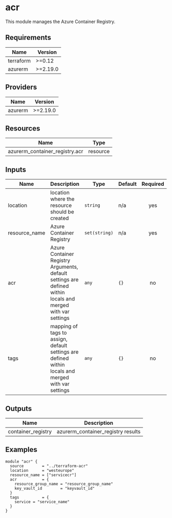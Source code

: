 # acr

This module manages the Azure Container Registry.

## Requirements

| Name | Version |
|------|---------|
| terraform | >=0.12 |
| azurerm | >=2.19.0 |

## Providers

| Name | Version |
|------|---------|
| azurerm | >=2.19.0 |

## Resources

| Name | Type |
|------|------|
| azurerm_container_registry.acr | resource |

## Inputs

| Name | Description | Type | Default | Required |
|------|-------------|------|---------|:--------:|
| location | location where the resource should be created | `string` | n/a | yes |
| resource_name | Azure Container Registry | `set(string)` | n/a | yes |
| acr | Azure Container Registry Arguments, default settings are defined within locals and merged with var settings | `any` | `{}` | no |
| tags | mapping of tags to assign, default settings are defined within locals and merged with var settings | `any` | `{}` | no |

## Outputs

| Name | Description |
|------|-------------|
| container_registry | azurerm_container_registry results |

## Examples

```hcl
module "acr" {
  source        = "../terraform-acr"
  location      = "westeurope"
  resource_name = ["servicecr"]
  acr           = {
    resource_group_name = "resource_group_name"
    key_vault_id        = "keyvault_id"
  }
  tags          = {
    service = "service_name"
  }
}
```
